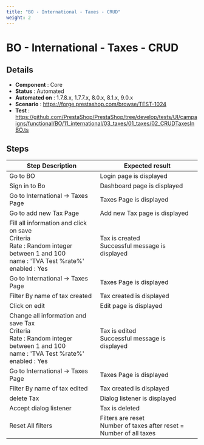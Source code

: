 ```yaml
---
title: "BO - International - Taxes - CRUD"
weight: 2
---
```


# BO - International - Taxes - CRUD
## Details
* **Component** : Core
* **Status** : Automated
* **Automated on** : 1.7.8.x, 1.7.7.x, 8.0.x, 8.1.x, 9.0.x
* **Scenario** : https://forge.prestashop.com/browse/TEST-1024
* **Test** : https://github.com/PrestaShop/PrestaShop/tree/develop/tests/UI/campaigns/functional/BO/11_international/03_taxes/01_taxes/02_CRUDTaxesInBO.ts

## Steps
| Step Description | Expected result |
| ----- | ----- |
| Go to BO | Login page is displayed |
| Sign in to Bo | Dashboard page is displayed |
| Go to International -> Taxes Page | Taxes Page is displayed |
| Go to add new Tax Page | Add new Tax page is displayed |
| Fill all information and click on save<br>Criteria <br>Rate : Random integer between 1 and 100<br>name : 'TVA Test %rate%'<br>enabled : Yes | Tax is created<br>Successful message is displayed |
| Go to International -> Taxes Page | Taxes Page is displayed |
| Filter By name of tax created | Tax created is displayed |
| Click on edit | Edit page is displayed |
| Change all information and save Tax<br>Criteria <br>Rate : Random integer between 1 and 100<br>name : 'TVA Test %rate%'<br>enabled : Yes | Tax is edited <br>Successful message is displayed |
| Go to International -> Taxes Page | Taxes Page is displayed |
| Filter By name of tax edited | Tax created is displayed |
| delete Tax | Dialog listener is displayed |
| Accept dialog listener | Tax is deleted |
| Reset All filters | Filters are reset<br>Number of taxes after reset = Number of all taxes |
